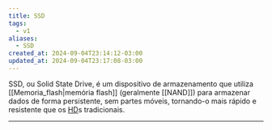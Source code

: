 ```yaml
---
title: SSD
tags:
  - v1
aliases:
  - SSD
created_at: 2024-09-04T23:14:12-03:00
updated_at: 2024-09-04T23:17:08-03:00
---
```


SSD, ou Solid State Drive, é um dispositivo de armazenamento que utiliza [[Memoria_flash|memória flash]] (geralmente [[NAND]]) para armazenar dados de forma persistente, sem partes móveis, tornando-o mais rápido e resistente que os [HD](Hard_disk_drive.md)s tradicionais.

---

